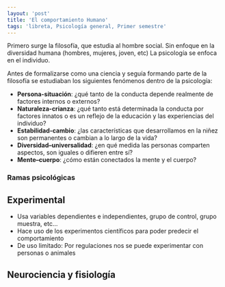 ```yaml
---
layout: 'post'
title: 'El comportamiento Humano'
tags: 'libreta, Psicología general, Primer semestre'
---
```



Primero surge la filosofía, que estudia al hombre social. Sin enfoque en la diversidad humana (hombres, mujeres, joven, etc) La psicología se enfoca en el individuo.

Antes de formalizarse como una ciencia y seguía formando parte de la filosofía se estudiaban los siguientes fenómenos dentro de la psicología:


* **Persona-situación**: ¿qué tanto de la conducta depende realmente de factores internos o externos?
* **Naturaleza-crianza**: ¿qué tanto está determinada la conducta por factores innatos o es un reflejo de la educación y las experiencias del individuo?
* **Estabilidad-cambio**: ¿las características que desarrollamos en la niñez son permanentes o cambian a lo largo de la vida?
* **Diversidad–universalidad**: ¿en qué medida las personas comparten aspectos, son iguales o difieren entre sí?
* **Mente–cuerpo**: ¿cómo están conectados la mente y el cuerpo?

### Ramas psicológicas 

## Experimental

* Usa variables dependientes e independientes, grupo de control, grupo muestra, etc...
* Hace uso de los experimentos científicos para poder predecir el comportamiento
* De uso limitado: Por regulaciones nos se puede experimentar con personas o animales

## Neurociencia y fisiología

